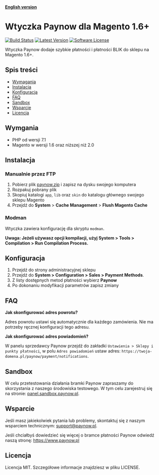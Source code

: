 [**English version**][ext0]

# Wtyczka Paynow dla Magento 1.6+

[![Build Status](https://travis-ci.com/pay-now/paynow-magento.svg?branch=master)](https://travis-ci.com/pay-now/paynow-magento)
[![Latest Version](https://img.shields.io/github/release/pay-now/paynow-magento.svg)](https://github.com/pay-now/paynow-magento/releases)
[![Software License](https://img.shields.io/badge/license-MIT-brightgreen.svg)](LICENSE)

Wtyczka Paynow dodaje szybkie płatności i płatności BLIK do sklepu na Magento 1.6+.

## Spis treści
* [Wymagania](#wymgania)
* [Instalacja](#instalacja)
* [Konfiguracja](#konfiguracja)
* [FAQ](#faq)
* [Sandbox](#sandbox)
* [Wsparcie](#wsparcie)
* [Licencja](#licencja)

## Wymgania
- PHP od wersji 7.1
- Magento w wersji 1.6 oraz niższej niż 2.0

## Instalacja
### Manualnie przez FTP
1. Pobierz plik [paynow.zip][ext1] i zapisz na dysku swojego komputera
2. Rozpakuj pobrany plik
3. Skopiuj katalogi `app`, `lib` oraz `skin` do katalogu głównego swojego sklepu Magento
4. Przejdź do **System** > **Cache Management** > **Flush Magento Cache**

### Modman
Wtyczka zawiera konfigurację dla skryptu `modman`.

**Uwaga: Jeżeli używasz opcji kompilacji, użyj System > Tools > Compilation > Run Compilation Process.**

## Konfiguracja
1. Przejdź do strony administracyjnej sklepu
2. Przejdź do  **System > Configuration > Sales > Payment Methods**.
3. Z listy dostępnych metod płatności wybierz **Paynow**
4. Po dokonaniu modyfikacji parametrów zapisz zmiany

## FAQ

**Jak skonfigurować adres powrotu?**

Adres powrotu ustawi się automatycznie dla każdego zamówienia. Nie ma potrzeby ręcznej konfiguracji tego adresu.

**Jak skonfigurować adres powiadomień?**

W panelu sprzedawcy Paynow przejdź do zakładki `Ustawienia > Sklepy i punkty płatności`, w polu `Adres powiadomień` ustaw adres:
`https://twoja-domena.pl/paynow/payment/notifications`.

## Sandbox
W celu przetestowania działania bramki Paynow zapraszamy do skorzystania z naszego środowiska testowego. W tym celu zarejestruj się na stronie: [panel.sandbox.paynow.pl][ext2].

## Wsparcie
Jeśli masz jakiekolwiek pytania lub problemy, skontaktuj się z naszym wsparciem technicznym: support@paynow.pl.

Jeśli chciałbyś dowiedzieć się więcej o bramce płatności Paynow odwiedź naszą stronę: https://www.paynow.pl

## Licencja
Licencja MIT. Szczegółowe informacje znajdziesz w pliku LICENSE.

[ext0]: README.EN.md
[ext1]: https://github.com/pay-now/paynow-magento/releases/latest
[ext2]: https://panel.sandbox.paynow.pl/auth/register